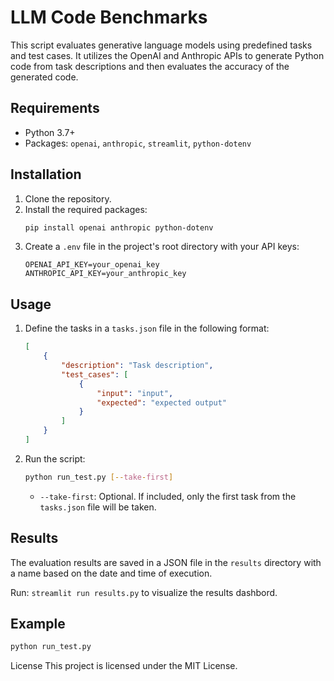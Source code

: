 # LLM Code Benchmarks

This script evaluates generative language models using predefined tasks and test cases. It utilizes the OpenAI and Anthropic APIs to generate Python code from task descriptions and then evaluates the accuracy of the generated code.

## Requirements

- Python 3.7+
- Packages: `openai`, `anthropic`, `streamlit`, `python-dotenv`

## Installation

1. Clone the repository.
2. Install the required packages:
    ```bash
    pip install openai anthropic python-dotenv
    ```
3. Create a `.env` file in the project's root directory with your API keys:
    ```
    OPENAI_API_KEY=your_openai_key
    ANTHROPIC_API_KEY=your_anthropic_key
    ```

## Usage

1. Define the tasks in a `tasks.json` file in the following format:
    ```json
    [
        {
            "description": "Task description",
            "test_cases": [
                {
                    "input": "input",
                    "expected": "expected output"
                }
            ]
        }
    ]
    ```
2. Run the script:
    ```bash
    python run_test.py [--take-first]
    ```
    - `--take-first`: Optional. If included, only the first task from the `tasks.json` file will be taken.

## Results

The evaluation results are saved in a JSON file in the `results` directory with a name based on the date and time of execution.

Run: `streamlit run results.py` to visualize the results dashbord.


## Example

```bash
python run_test.py
```

License
This project is licensed under the MIT License.
